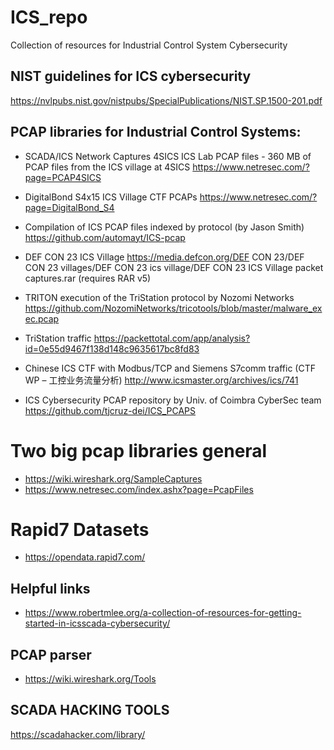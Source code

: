 # ICS_repo
Collection of resources for Industrial Control System Cybersecurity

## NIST guidelines for ICS cybersecurity
https://nvlpubs.nist.gov/nistpubs/SpecialPublications/NIST.SP.1500-201.pdf

## **PCAP libraries for Industrial Control Systems:**
* SCADA/ICS Network Captures
  4SICS ICS Lab PCAP files - 360 MB of PCAP files from the ICS village at 4SICS
  https://www.netresec.com/?page=PCAP4SICS

* DigitalBond S4x15 ICS Village CTF PCAPs
  https://www.netresec.com/?page=DigitalBond_S4

* Compilation of ICS PCAP files indexed by protocol (by Jason Smith)
  https://github.com/automayt/ICS-pcap

* DEF CON 23 ICS Village
  https://media.defcon.org/DEF CON 23/DEF CON 23 villages/DEF CON 23 ics village/DEF CON 23 ICS Village packet captures.rar (requires RAR v5)

* TRITON execution of the TriStation protocol by Nozomi Networks
https://github.com/NozomiNetworks/tricotools/blob/master/malware_exec.pcap

* TriStation traffic 
https://packettotal.com/app/analysis?id=0e55d9467f138d148c9635617bc8fd83

* Chinese ICS CTF with Modbus/TCP and Siemens S7comm traffic (CTF WP – 工控业务流量分析)
  http://www.icsmaster.org/archives/ics/741

* ICS Cybersecurity PCAP repository by Univ. of Coimbra CyberSec team
  https://github.com/tjcruz-dei/ICS_PCAPS

# Two big pcap libraries general
- https://wiki.wireshark.org/SampleCaptures
- https://www.netresec.com/index.ashx?page=PcapFiles

# Rapid7 Datasets
- https://opendata.rapid7.com/

## Helpful links
- https://www.robertmlee.org/a-collection-of-resources-for-getting-started-in-icsscada-cybersecurity/
## PCAP parser
- https://wiki.wireshark.org/Tools

## SCADA HACKING TOOLS
https://scadahacker.com/library/
